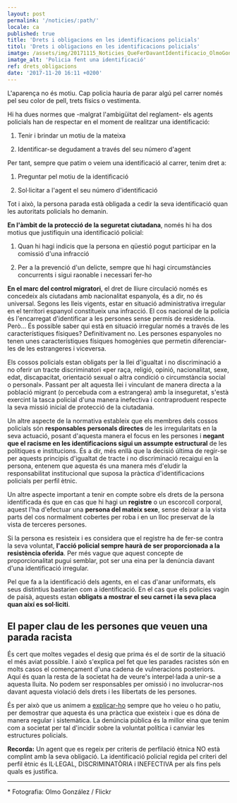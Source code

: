 ```yaml
---
layout: post
permalink: '/noticies/:path/'
locale: ca
published: true
title: 'Drets i obligacions en les identificacions policials'
titol: 'Drets i obligacions en les identificacions policials'
imatge: /assets/img/20171115_Noticies_QueFerDavantIdentificacio_OlmoGonzalez_Flickr.jpg
imatge_alt: 'Policia fent una identificació'
ref: drets_obligacions
date: '2017-11-20 16:11 +0200'
---
```


L'aparença no és motiu. Cap policia hauria de parar algú pel carrer només pel seu color de pell, trets físics o vestimenta.

Hi ha dues normes que -malgrat l'ambigüitat del reglament- els agents policials han de respectar en el moment de realitzar una identificació:

1. Tenir i brindar un motiu de la mateixa

2. Identificar-se degudament a través del seu número d'agent

Per tant, sempre que patim o veiem una identificació al carrer, tenim dret a:

1. Preguntar pel motiu de la identificació

2. Sol·licitar a l'agent el seu número d'identificació

Tot i això, la persona parada està obligada a cedir la seva identificació quan les autoritats policials ho demanin.

**En l'àmbit de la protecció de la seguretat ciutadana**, només hi ha dos motius que justifiquin una identificació policial:

1. Quan hi hagi indicis que la persona en qüestió pogut participar en la comissió d'una infracció

2. Per a la prevenció d'un delicte, sempre que hi hagi circumstàncies concurrents i sigui raonable i necessari fer-ho

**En el marc del control migratori**, el dret de lliure circulació només es concedeix als ciutadans amb nacionalitat espanyola, és a dir, no és universal. Segons les lleis vigents, estar en situació administrativa irregular en el territori espanyol constitueix una infracció. El cos nacional de la policia és l'encarregat d'identificar a les persones sense permís de residència. Però... És possible saber qui està en situació irregular només a través de les característiques físiques? Definitivament no. Les persones espanyoles no tenen unes característiques físiques homogènies que permetin diferenciar-les de les estrangeres i viceversa.

Els cossos policials estan obligats per la llei d'igualtat i no discriminació a no oferir un tracte discriminatori «per raça, religió, opinió, nacionalitat, sexe, edat, discapacitat, orientació sexual o altra condició o circumstància social o personal». Passant per alt aquesta llei i vinculant de manera directa a la població migrant (o percebuda com a estrangera) amb la inseguretat, s'està exercint la tasca policial d'una manera inefectiva i contraproduent respecte la seva missió inicial de protecció de la ciutadania.

Un altre aspecte de la normativa estableix que els membres dels cossos policials són **responsables personals directes** de les irregularitats en la seva actuació, posant d'aquesta manera el focus en les persones i **negant que el racisme en les identificacions sigui un assumpte estructural** de les polítiques e institucions. És a dir, més enllà que la decisió última de regir-se per aquests principis d'igualtat de tracte i no discriminació recaigui en la persona, entenem que aquesta és una manera més d'eludir la responsabilitat institucional que suposa la pràctica d'identificacions policials per perfil ètnic.

Un altre aspecte important a tenir en compte sobre els drets de la persona identificada és que en cas que hi hagi un **registre** o un escorcoll corporal, aquest l'ha d'efectuar una **persona del mateix sexe**, sense deixar a la vista parts del cos normalment cobertes per roba i en un lloc preservat de la vista de terceres persones.

Si la persona es resisteix i es considera que el registre ha de fer-se contra la seva voluntat, **l'acció policial sempre haurà de ser proporcionada a la resistència oferida**. Per més vague que aquest concepte de proporcionalitat pugui semblar, pot ser una eina per la denúncia davant d'una identificació irregular.

Pel que fa a la identificació dels agents, en el cas d'anar uniformats, els seus distintius bastarien com a identificació. En el cas que els policies vagin de paisà, aquests estan **obligats a mostrar el seu carnet i la seva placa quan així es sol·liciti**.


## El paper clau de les persones que veuen una parada racista

És cert que moltes vegades el desig que prima és el de sortir de la situació el més aviat possible. I això s'explica pel fet que les parades racistes són en molts casos el començament d'una cadena de vulneracions posteriors. Aquí és quan la resta de la societat ha de veure's interpel·lada a unir-se a aquesta lluita. No podem ser responsables per omissió i no involucrar-nos davant aquesta violació dels drets i les llibertats de les persones.

És per això que us animem a [explicar-ho](/#report-incident) sempre que ho veieu o ho patiu, per demostrar que aquesta és una pràctica que existeix i que es dóna de manera regular i sistemàtica. La denúncia pública és la millor eina que tenim com a societat per tal d'incidir sobre la voluntat política i canviar les estructures policials.

**Recorda:** Un agent que es regeix per criteris de perfilació ètnica NO està complint amb la seva obligació. La identificació policial regida pel criteri del perfil ètnic és IL·LEGAL, DISCRIMINATÒRIA i INEFECTIVA per als fins pels quals es justifica.

<hr>
<div class="a1-note">
<p>* Fotografia: Olmo González / Flickr</p>
</div>
